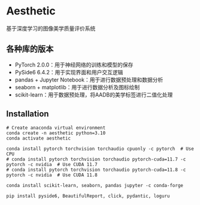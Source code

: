 # Aesthetic
基于深度学习的图像美学质量评价系统

## 各种库的版本
- PyTorch 2.0.0：用于神经网络的训练和模型的保存
- PySide6 6.4.2：用于实现界面和用户交互逻辑
- pandas + Jupyter Notebook：用于进行数据预处理和数据分析
- seaborn + matplotlib：用于进行数据分析及图标绘制
- scikit-learn：用于数据预处理，将AADB的美学标签进行二值化处理

## Installation
```shell
# Create anaconda virtual environment
conda create -n aesthetic python=3.10
conda activate aesthetic

conda install pytorch torchvision torchaudio cpuonly -c pytorch  # Use CPU
# conda install pytorch torchvision torchaudio pytorch-cuda=11.7 -c pytorch -c nvidia  # Use CUDA 11.7
# conda install pytorch torchvision torchaudio pytorch-cuda=11.8 -c pytorch -c nvidia  # Use CUDA 11.8

conda install scikit-learn, seaborn, pandas jupyter -c conda-forge

pip install pyside6, BeautifulReport, click, pydantic, loguru
```
